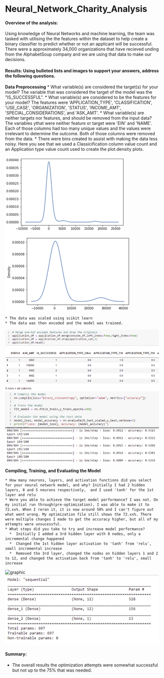 # Neural_Network_Charity_Analysis

#### Overview of the analysis: 

 Using knowledge of Neural Networks and machine learning, the team was tasked with utilising the the features within the dataset to help create a binary classifier to predict whether or not an applicant will be successful. There were a approximately 34,000 organizations that have recieved unding from the AlphabetSoup company and we are using that data to make our decisions.

#### Results: Using bulleted lists and images to support your answers, address the following questions.

**Data Preprocessing**
    * What variable(s) are considered the target(s) for your model? The variable that was considered the target of the model was the "IS_SUCCESSFUL".
    * What variable(s) are considered to be the features for your model? The features were 'APPLICATION_TYPE', 'CLASSIFICATION', 'USE_CASE', 'ORGANIZATION', 'STATUS', 'INCOME_AMT', 'SPECIAL_CONSIDERATIONS', and 'ASK_AMT'.
    * What variable(s) are neither targets nor features, and should be removed from the input data? The variables ythat were neither feature or target were 'EIN' and 'NAME'. Each of those columns had too many unique values and the values were irrelevant to determine the outcome. Both of those columns were removed from the data.
    * There were bins created to assist with making the data less noisy. Here you see that we used a Classicification column value count and an Application type value count used to create the plot.density plots.
  
![graphic](images/classcountplot.png) ![graphic](images/apptypecount.png)

    * The data was scaled using scikit learn
    * The data was then encoded and the model was trained.
 
![graphic](images/enc.png) ![graphic](images/train.png)
  
**Compiling, Training, and Evaluating the Model**

    * How many neurons, layers, and activation functions did you select for your neural network model, and why? Initially I had 2 hidden layers, 8 and 5 neurons respectively,  and I used 'tanh' for the 1st layer and relu
    * Were you able to achieve the target model performance? I was not. On my initial run through(pre-optimization), I was able to make it to 72.xx%. When I reran it, it is now around 50% and I can't figure out what went wrong. My optimization file still shows the 72.xx%. There were multiple changes I made to get the accuracy higher, but all of my attempts were unsucessful.
    * What steps did you take to try and increase model performance? 
      *  Initially I added a 3rd hidden layer with 8 nodes, only a incremental change happened
      *  Changed the 1st hidden layer activation to 'tanh' from 'relu', small incremental increase
      *  Removed the 3rd layer, changed the nodes on hidden layers 1 and 2 to 12, and changed the activation back from 'tanh' to 'relu', small increase
  
![graphic](images/optnn.png)![graphic](images/optsummary.png)

#### Summary: 

* The overall results the optimization attempts were somewhat successful but not up to the 75% that was needed. 
